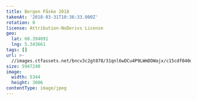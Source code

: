 ```yaml
---
title: Bergen Påske 2018
takenAt: '2018-03-31T10:36:33.000Z'
rotation: 0
license: Attribution-NoDerivs License
geo:
  lat: 60.394091
  lng: 5.343661
tags: []
url: >-
  //images.ctfassets.net/bncv3c2gt878/31qnl6wDCu4P9LWmDDWajx/c15cdf040de16f01ce7647067cd3cc9f/bergen-pske-2018_41134500692_o
size: 5947240
image:
  width: 5344
  height: 3006
contentType: image/jpeg
---
```


